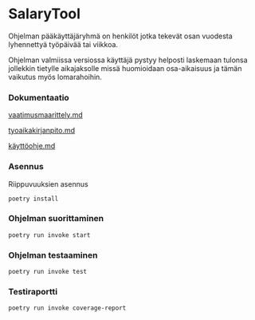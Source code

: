 # SalaryTool


Ohjelman pääkäyttäjäryhmä on henkilöt jotka tekevät osan vuodesta lyhennettyä työpäivää tai viikkoa.

Ohjelman valmiissa versiossa käyttäjä pystyy helposti laskemaan tulonsa jollekkin tietylle aikajaksolle
missä huomioidaan osa-aikaisuus ja tämän vaikutus myös lomarahoihin. 


### Dokumentaatio

[vaatimusmaarittely.md](https://github.com/gitcomits/ot-harjoitustyo/blob/master/SalaryTool/dokumentaatio/vaatimusmaarittely.md)

[tyoaikakirjanpito.md](https://github.com/gitcomits/ot-harjoitustyo/blob/master/SalaryTool/dokumentaatio/tyoaikakirjanpito.md)

[käyttöohje.md](https://github.com/gitcomits/ot-harjoitustyo/blob/master/SalaryTool/dokumentaatio/kayttoohje.md)


### Asennus

Riippuvuuksien asennus

`poetry install`

### Ohjelman suorittaminen

`poetry run invoke start`

  
### Ohjelman testaaminen

`poetry run invoke test`

### Testiraportti

`poetry run invoke coverage-report`


